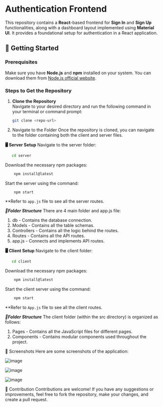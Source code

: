 # Authentication Frontend

This repository contains a **React**-based frontend for **Sign In** and **Sign Up** functionalities, along with a dashboard layout implemented using **Material UI**. It provides a foundational setup for authentication in a React application.

## 🚀 Getting Started

### Prerequisites

Make sure you have **Node.js** and **npm** installed on your system. You can download them from [Node.js official website](https://nodejs.org/).

### Steps to Get the Repository

1. **Clone the Repository**  
   Navigate to your desired directory and run the following command in your terminal or command prompt:
   ```bash
   git clone <repo-url>

2. Navigate to the Folder
Once the repository is cloned, you can navigate to the folder containing both the client and server files.

**🖥️ Server Setup**
Navigate to the server folder:
  ```bash
     cd server
  ```
Download the necessary npm packages:
  ```bash
      npm install@latest
  ```
Start the server using the command:
  ```bash
      npm start
  ```
**Refer to ``app.js`` file to see all the server routes.

  ***📂Folder Structure***
  There are 4 main folder and app.js file:
  1. db - Contains the database connection.
  2. Models - Contains all the table schemas.
  3. Controllers - Contains all the logic behind the routes.
  4. Routes - Contains all the API routes.
  5. app.js - Connects and implements API routes.


**🖥️ Client Setup**
Navigate to the client folder:
  ```bash
     cd client
  ```
Download the necessary npm packages:
  ```bash
      npm install@latest
  ```
Start the client server using the command:
  ```bash
      npm start
  ```
**Refer to ``App.js`` file to see all the client routes.

 ***📂Folder Structure***
  The client folder (within the src directory) is organized as follows:
  1. Pages - Contains all the JavaScript files for different pages.
  2. Components - Contains modular components used throughout the project.

📸 Screenshots
Here are some screenshots of the application:

![image](https://github.com/user-attachments/assets/88b62ba4-3aef-44d3-ba36-4c96adce211f)

![image](https://github.com/user-attachments/assets/f3d565ad-a414-447a-95b8-8bdcbb1c992f)

![image](https://github.com/user-attachments/assets/832b6bdf-7f44-4651-a716-ea085e9f363e)

📝 Contribution
Contributions are welcome! If you have any suggestions or improvements, feel free to fork the repository, make your changes, and create a pull request.
